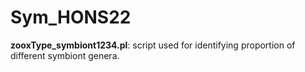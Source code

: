 # Sym_HONS22

**zooxType_symbiont1234.pl**: script used for identifying proportion of different symbiont genera.
